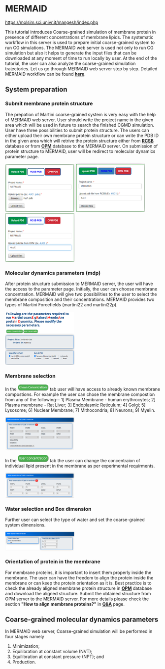 # MERMAID
https://molsim.sci.univr.it/mangesh/index.php

This tutorial introduces Coarse-grained simulation of membrane protein in presence of different concentrations of membrane lipids. The systematic workflow in this server is used to prepare initial coarse-grained system to run CG simulations. The MERMAID web server is used not only to run CG simulation but also it helps to generate the input files that can be downloaded at any moment of time to run locally by user. At the end of the tutorial, the user can also analyze the coarse-grained simulation trajectories. Let us go through MERMAID web server step by step. Detailed MERMAID workflow can be found **<a href="https://github.com/mangeshdamre/MERMAID/blob/main/Images/Detailed-workflow.jpg" target="_blank">here</a>**.

## System preparation

### Submit membrane protein structure
The prepation of Martini coarse-grained system is very easy with the help of MERMAID web server. User should write the project name in the given area which will be used in future to search the finished CGMD simulation. User have three possibilities to submit protein structure. The users can either upload their own membrane protein structure or can write the PDB ID in the given area which will retrive the protein structure either from **<a href="https://www.rcsb.org/structure/4UC1" target="_blank">RCSB</a>**  database or from **<a href="https://opm.phar.umich.edu/proteins/2750" target="_blank">OPM</a>**  database to the MERMAID server. On submission of protein structure to MERMAID, user will be redirect to molecular dynamics parameter page.
<p float="center">
  <img src="https://github.com/mangeshdamre/MERMAID/blob/main/Images/uploadpdb1.png" width="225" />
  <img src="https://github.com/mangeshdamre/MERMAID/blob/main/Images/uploadpdb2.png" width="225" /> 
  <img src="https://github.com/mangeshdamre/MERMAID/blob/main/Images/uploadpdb3.png" width="225" />
</p>

### Molecular dynamics parameters (mdp)
After protein structure submission to MERMAID server, the user will have the access to the parameter page. Initially, the user can choose membrane concentration. MERMAID will give two possibilities to the user to select the membrane composition and their concentrations. MERMAID provides two types of Martini Forcefields (martini22 and martini22p).
<p float="center">
  <img src="https://github.com/mangeshdamre/MERMAID/blob/main/Images/parameter1.png" width="225" />
</p>

### Membrane selection
In the <img src="https://github.com/mangeshdamre/MERMAID/blob/main/Images/tab5.png" width="100" /> tab user will have access to already known membrane compostions. For example the user can chose the membrane compostion from any of the following-- 1] Plasma Membrane - human erythrocytes; 2] Plasma membrane - Rat Liver; 3] Endoplasmic Reticulum; 4] Golgi; 5] Lysosome; 6] Nuclear Membrane; 7] Mithocondria; 8] Neurons; 9] Myelin.
<p float="center">
  <img src="https://github.com/mangeshdamre/MERMAID/blob/main/Images/parameter4.png" width="225" />
</p>

In the <img src="https://github.com/mangeshdamre/MERMAID/blob/main/Images/tab6.png" width="100" /> tab the user can change the concentraion of individual lipid present in the membrane as per experimental requirments.
<p float="center">
  <img src="https://github.com/mangeshdamre/MERMAID/blob/main/Images/parameter5.png" width="225" />
</p>

### Water selection and Box dimension
Further user can select the type of water and set the coarse-grained system dimensions.
<p float="center">
  <img src="https://github.com/mangeshdamre/MERMAID/blob/main/Images/parameter6.png" width="225" />
</p>

### Orientation of protein in the membrane
For membrane proteins, it is important to insert them properly inside the membrane. The user can have the freedom to align the protein inside the membrane or can keep the protein orientation as it is. Best practice is to check the already aligned membrane protein structure in **<a href="https://opm.phar.umich.edu/" target="_blank">OPM</a>** database and download the aligned structure. Submit the obtained structure from OPM server to the MERMAID server. For more details please check the section **"How to align membrane proteins?"** in **<a href="https://molsim.sci.univr.it/mangesh/questions.html#collapseThirteen" target="_blank">Q&A</a>** page.

## Coarse-grained molecular dynamics parameters
In MERMAID web server, Coarse-grained simulation will be performed in four stages namely
1. Minimization;
2. Equilibration at constant volume (NVT);
3. Equilibration at constant pressure (NPT); and
4. Production.
